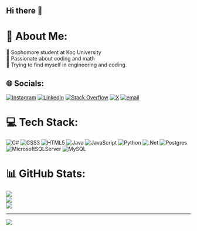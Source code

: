 ## Hi there 👋
# 💫 About Me:
🏫 Sophomore student at Koç University<br>🙂 Passionate about coding and math<br> 🔭 Trying to find myself in engineering and coding.


## 🌐 Socials:
[![Instagram](https://img.shields.io/badge/Instagram-%23E4405F.svg?logo=Instagram&logoColor=white)](https://instagram.com/elnurayyubov) [![LinkedIn](https://img.shields.io/badge/LinkedIn-%230077B5.svg?logo=linkedin&logoColor=white)](https://www.linkedin.com/in/elnur-ayyubov-2b794b197/) [![Stack Overflow](https://img.shields.io/badge/-Stackoverflow-FE7A16?logo=stack-overflow&logoColor=white)](https://stackoverflow.com/users/14991842) [![X](https://img.shields.io/badge/X-black.svg?logo=X&logoColor=white)](https://x.com/Elnur_Ayyubov) [![email](https://img.shields.io/badge/Email-D14836?logo=gmail&logoColor=white)](mailto:eyyubovelnur41@gmail.com) 

# 💻 Tech Stack:
![C#](https://img.shields.io/badge/c%23-%23239120.svg?style=for-the-badge&logo=csharp&logoColor=white) ![CSS3](https://img.shields.io/badge/css3-%231572B6.svg?style=for-the-badge&logo=css3&logoColor=white) ![HTML5](https://img.shields.io/badge/html5-%23E34F26.svg?style=for-the-badge&logo=html5&logoColor=white) ![Java](https://img.shields.io/badge/java-%23ED8B00.svg?style=for-the-badge&logo=openjdk&logoColor=white) ![JavaScript](https://img.shields.io/badge/javascript-%23323330.svg?style=for-the-badge&logo=javascript&logoColor=%23F7DF1E) ![Python](https://img.shields.io/badge/python-3670A0?style=for-the-badge&logo=python&logoColor=ffdd54) ![.Net](https://img.shields.io/badge/.NET-5C2D91?style=for-the-badge&logo=.net&logoColor=white) ![Postgres](https://img.shields.io/badge/postgres-%23316192.svg?style=for-the-badge&logo=postgresql&logoColor=white) ![MicrosoftSQLServer](https://img.shields.io/badge/Microsoft%20SQL%20Server-CC2927?style=for-the-badge&logo=microsoft%20sql%20server&logoColor=white) ![MySQL](https://img.shields.io/badge/mysql-4479A1.svg?style=for-the-badge&logo=mysql&logoColor=white)
# 📊 GitHub Stats:
![](https://github-readme-stats.vercel.app/api?username=elnurEyyubov&theme=shadow_blue&hide_border=false&include_all_commits=false&count_private=false)<br/>
![](https://nirzak-streak-stats.vercel.app/?user=elnurEyyubov&theme=shadow_blue&hide_border=false)<br/>
![](https://github-readme-stats.vercel.app/api/top-langs/?username=elnurEyyubov&theme=shadow_blue&hide_border=false&include_all_commits=false&count_private=false&layout=compact)

---
[![](https://visitcount.itsvg.in/api?id=elnurEyyubov&icon=0&color=0)](https://visitcount.itsvg.in)

<!-- Proudly created with GPRM ( https://gprm.itsvg.in ) -->
